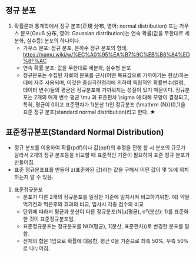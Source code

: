 ## 정규 분포
1. 확률론과 통계학에서 정규 분포(正規 分布, 영어: normal distribution) 또는 가우스 분포(Gauß 分布, 영어: Gaussian distribution)는
   연속 확률(값을 무한대로 세분화, 실수등) 분포의 하나이다.
   - 가우스 분포: 정규 분포, 은하수 정규 분포의 형태, https://namu.wiki/w/%EC%A0%95%EA%B7%9C%EB%B6%84%ED%8F%AC
   - 연속 확률 분포: 값을 무한대로 세분화, 실수형 분포
   - 정규분포는 수집된 자료의 분포를 근사(어떤 목표값으로 가까이가는 현상)하는 데에 자주 사용되며,
     이것은 중심극한정리에 의하여 독립적인 확률변수(컬럼, 데이터 변수)들의 평균은 정규분포에 가까워지는 성질이 있기 때문이다.
     정규분포는 2개의 매개 변수 평균 \mu 과 표준편차 \sigma 에 대해 모양이 결정되고,
     특히, 평균이 0이고 표준편차가 1(분산 1)인 정규분포 {\mathrm  {N}}(0,1)을 표준 정규 분포(standard normal distribution)라고 한다. ★


## 표준정규분포(Standard Normal Distribution)
   - 정규 분포를 이용하여 확률(pdf)이나 값(ppf)의 추정을 진행 할 시 분포의 규모가 달라서 
     2개의 정규 분포등을 비교할 때 표준적인 기준이 필요하여 표준 정규 분포가 만들어짐.
   - 표준 정규분포표를 만들어 z(표준화된 값)라는 값을 구해서 어떤 값이 몇 %에 위치하는지 알 수 있음.
 
1. 표준정규분포
   - 분포가 다른 2개의 정규분포를 일정한 기준에 일치시켜 비교하기위함.
     예) 약을 먹기전과 먹은후의 효과의 비교, 입사시 각종 점수의 비교
   - 단위에 따라서 평균과 분산이 다른 정규분포(N(μ(평균), σ²(분산): 1)를 표준화한 것이 표준정규분포임.
   - 표준정규분포는 정규분포를 N(0(평균), 1(분산, 표준편차))로 변경한 분포를 말함.
   - 전체의 합은 1임으로 확률에 대응함, 평균 0을 기준으로 좌측 50%, 우측 50%로 나누어짐.<br>
   
